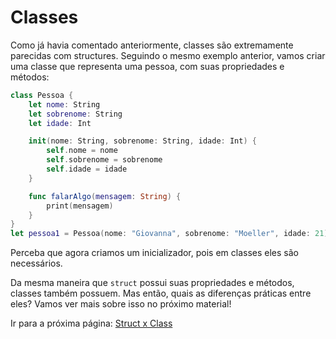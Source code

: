 # Classes

Como já havia comentado anteriormente, classes são extremamente parecidas com structures. Seguindo o mesmo exemplo anterior, vamos criar uma classe que representa uma pessoa, com suas propriedades e métodos:

```swift
class Pessoa {
    let nome: String
    let sobrenome: String
    let idade: Int

    init(nome: String, sobrenome: String, idade: Int) {
        self.nome = nome
        self.sobrenome = sobrenome
        self.idade = idade
    }

    func falarAlgo(mensagem: String) {
        print(mensagem)
    }
}
let pessoa1 = Pessoa(nome: "Giovanna", sobrenome: "Moeller", idade: 21)
```

Perceba que agora criamos um inicializador, pois em classes eles são necessários.

Da mesma maneira que `struct` possui suas propriedades e métodos, classes também possuem. Mas então, quais as diferenças práticas entre eles? Vamos ver mais sobre isso no próximo material!

Ir para a próxima página: [Struct x Class](16-struct-vs-class.md)